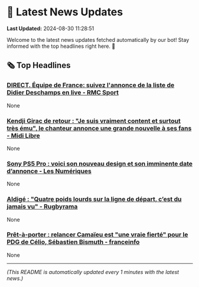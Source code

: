 # 📰 Latest News Updates
**Last Updated:** 2024-08-30 11:28:51

Welcome to the latest news updates fetched automatically by our bot! Stay informed with the top headlines right here. 🚀

## 🗞️ Top Headlines

### [DIRECT. Équipe de France: suivez l'annonce de la liste de Didier Deschamps en live - RMC Sport](https://news.google.com/rss/articles/CBMingJBVV95cUxQSi1VNzhZU09HS2tHR0xjenBjWHRzYk9CN2dHUDJzV3NMZU1iX0pLMFZvV2FXVzYweExJVlpaaUNZWjdUbEZfOWpKQ090dld2dGdxZGJZN2dNQk1DcV84SkZQUHdOVFFhU1U3elBQc1RQLXRvU3RmVWhfT3VWS2lnTmhBNExJaHAtdXZ2Z1NxcXBiZEZKcmFXN1RIMUdlZGh3dG00YlVhNWhNSjNScWE2TjRBZEkwQ3dzY3hzZ2xxVUlBMHgtSUZ5eWJqREtnTXJfVVFveFB3NjBZcmxSNTFFQzlIZU1VSHZYdEcyWFNFSER1QmlKdE1MQWQyRmNxbUZ4b1VQNDhmWkZfZXhBa3pmSXV4Ujg1WHowVDhNbUFB?oc=5)
None

### [Kendji Girac de retour : "Je suis vraiment content et surtout très ému", le chanteur annonce une grande nouvelle à ses fans - Midi Libre](https://news.google.com/rss/articles/CBMi-wFBVV95cUxOcnoybk1UNVJLdC1wMkQ3U0p3cmREWDNfRWp2QkY3T09MTTNPcjU3bmlxS19UdVJPdmtKa0xHX2ZFTElOb2VpMHlnMXZuZmV5d2ZVOG1JZE00Skc5ZURPN3FsMkV6bDBDTUlfVmVISHpmVmpFMmR0WGJzOHRnUC16Z1BOMXhnQU1yb01kSmgzWS00YTB4SnktemNfaFIzMnNobUZPem9HaXV2SzUxSDRPWmZKYjZMN0FmSW5LZkx4M2FHd3gxRkxXd3JpX2hmRTl0NXJWbXJXNm9oc2M1eE5LUGsxeTRlZnRsZDc2UlM4OFNWay1QQnBLeF80NA?oc=5)
None

### [Sony PS5 Pro : voici son nouveau design et son imminente date d’annonce - Les Numériques](https://news.google.com/rss/articles/CBMivwFBVV95cUxNNDhpQXo4eFQwVklydTRveTl0UlRLV3Q1N2dBMXJYTUd0UE8tb1RGeGJpYkdmYWdRNmw2cHdHVDdMeFh3OUlxM1ZKcy1rck5Ud2ZaUktEamNKWjFNTjZFc29YeE5vM255a2NxOURTSDJVQmRjX19jSThOMnE1dWFNZzRVTmVrNWpTenJLN29sTllWTnBiczNuNXRBS2NHbTl5bUxDbUFWSF96TE90V0VubXJWZmxiaE9SUnQ3SWROcw?oc=5)
None

### [Aldigé : "Quatre poids lourds sur la ligne de départ, c’est du jamais vu" - Rugbyrama](https://news.google.com/rss/articles/CBMigAJBVV95cUxQRllKQ19JTDFHWXRuNlEtMERYN3Ewd0dETnpERC1tX1g1akZpS0szS0hjRWRUVUZYUHVSb3YzYjZ2MDlDV0xEbUxPVUJzbm8wSm1nRHcyYjFibkRvR2FIaFIxM1Bzc0k1UXpoQUtqallOd19FQWwwVm5nUWlieEJYTjdWR3NHNGYxdjJBZ0w0ZmJ5dEZUT00yUVZyRURQSzdHSWVEODRnQjdDZ29MWnRtR3dadnhUaHRWZlQ2WGdxYk9Gd2NTakJKVnJydHhPZzNfcTY5dXZ4SWMzblVSTUJBNGl0MU8zbnpWWnljVGMydTg3VW5HR2U4S3BzelhodWZq?oc=5)
None

### [Prêt-à-porter : relancer Camaïeu est "une vraie fierté" pour le PDG de Célio, Sébastien Bismuth - franceinfo](https://news.google.com/rss/articles/CBMi5AFBVV95cUxOUW1zWUtWOGlFMzVIZ2wwVlNHcUM1M3NOVVRyZDRYcEtFbFR0N3NlNm95UHB1Rm1taVUxSEIxUnJKWnRPaG8yZDgtZ2FSaVFFN0J6dGRoa2lNbzN5ZC1hMkJzc2NoNmNjc2gzalZEM1ZIR21telRWNkl0dXVSNVVjVWdkNFdrTnBRQnEwcGE4NUs0MTJHSlVmSk5Mdm9TMXJ4VkxKS1hIWi1aRnlPVDAyU3FNSk5VMFRBcm5TN3kyTG5wSWp3SFNPZUdfZ2FVWHBVZWo5ZVhzbFVVV3pyZS13S0FjQmk?oc=5)
None

---
*(This README is automatically updated every 1 minutes with the latest news.)*
